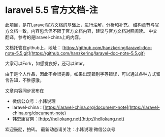 # laravel 5.5 官方文档-注

此项目，是在Laravel官方文档的基础上，进行注解，分析和补充。
结构章节与官方文档一致，内容包含但不限于官方文档内容，建议与官方文档对照阅读。
中文翻译，参考的是laravel-china上的内容。

文档托管在github上，地址：
[https://github.com/hanzkering/laravel-doc-note-5.5.git](https://github.com/hanzkering/laravel-doc-note-5.5.git)

大家可以Fork，如感觉良好，还可以Star。

由于是个人作品，因此不会很完善，如果出现错别字等错误，可以通过各种方式留言告知，不胜感激。

文章内容同步发布在

- 微信公众号：小韩说理
- laravel-china：[https://laravel-china.org/document-note](https://laravel-china.org/document-note)
- 韩忠康官网：[http://hellokang.net](http://hellokang.net)


欢迎鼓励，拍砖。
最新动态请关注：小韩说理 微信公众号
